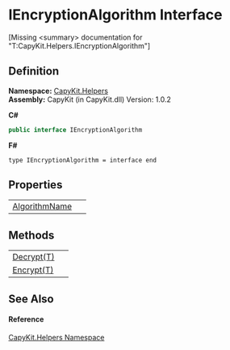# IEncryptionAlgorithm Interface


\[Missing &lt;summary&gt; documentation for "T:CapyKit.Helpers.IEncryptionAlgorithm"\]



## Definition
**Namespace:** <a href="N_CapyKit_Helpers.md">CapyKit.Helpers</a>  
**Assembly:** CapyKit (in CapyKit.dll) Version: 1.0.2

**C#**
``` C#
public interface IEncryptionAlgorithm
```
**F#**
``` F#
type IEncryptionAlgorithm = interface end
```



## Properties
<table>
<tr>
<td><a href="P_CapyKit_Helpers_IEncryptionAlgorithm_AlgorithmName.md">AlgorithmName</a></td>
<td> </td></tr>
</table>

## Methods
<table>
<tr>
<td><a href="M_CapyKit_Helpers_IEncryptionAlgorithm_Decrypt__1.md">Decrypt(T)</a></td>
<td> </td></tr>
<tr>
<td><a href="M_CapyKit_Helpers_IEncryptionAlgorithm_Encrypt__1.md">Encrypt(T)</a></td>
<td> </td></tr>
</table>

## See Also


#### Reference
<a href="N_CapyKit_Helpers.md">CapyKit.Helpers Namespace</a>  
